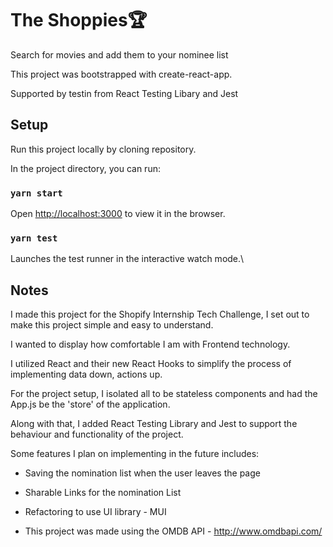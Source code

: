 # The Shoppies🏆

Search for movies and add them to your nominee list

This project was bootstrapped with create-react-app.

Supported by testin from React Testing Libary and Jest

## Setup
Run this project locally by cloning repository.

In the project directory, you can run:

### `yarn start`

Open [http://localhost:3000](http://localhost:3000) to view it in the browser.

### `yarn test`

Launches the test runner in the interactive watch mode.\

## Notes
I made this project for the Shopify Internship Tech Challenge,  I set out to make this project simple and easy to understand.

I wanted to display how comfortable I am with Frontend technology. 

I utilized React and their new React Hooks to simplify the process of implementing data down, actions up. 

For the project setup, I isolated all to be stateless components and had the App.js be the 'store' of the application.

Along with that, I added React Testing Library and Jest to support the behaviour and functionality of the project. 


Some features I plan on implementing in the future includes:

- Saving the nomination list when the user leaves the page

- Sharable Links for the nomination List 

- Refactoring to use  UI library - MUI 

- This project was made using the OMDB API - http://www.omdbapi.com/
